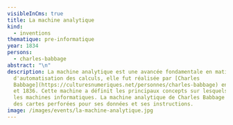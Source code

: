 ```yaml
---
visibleInCms: true
title: La machine analytique
kind:
  - inventions
thematique: pre-informatique
year: 1834
persons:
  - charles-babbage
abstract: "\n"
description: La machine analytique est une avancée fondamentale en matière
  d'automatisation des calculs, elle fut réalisée par [Charles
  Babbage](https://culturesnumeriques.net/personnes/charles-babbage) entre 1834
  et 1836. Cette machine a définit les principaux concepts sur lesquels reposent
  les machines informatiques. La machine analytique de Charles Babbage utilisait
  des cartes perforées pour ses données et ses instructions.
image: /images/events/la-machine-analytique.jpg
---
```

